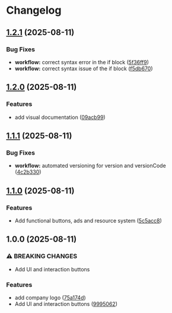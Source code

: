 # Changelog

## [1.2.1](https://github.com/alp-kurt/max-ad-implementation-unity/compare/v1.2.0...v1.2.1) (2025-08-11)


### Bug Fixes

* **workflow:** correct syntax error in the if block ([5f36ff9](https://github.com/alp-kurt/max-ad-implementation-unity/commit/5f36ff92ab53501cad5917918a76ddeb23d56c59))
* **workflow:** correct syntax issue of the if block ([f5db670](https://github.com/alp-kurt/max-ad-implementation-unity/commit/f5db670f4af5927a4cd7316bb5e0d35957029ff5))

## [1.2.0](https://github.com/alp-kurt/max-ad-implementation-unity/compare/v1.1.1...v1.2.0) (2025-08-11)


### Features

* add visual documentation ([09acb99](https://github.com/alp-kurt/max-ad-implementation-unity/commit/09acb99756dbfc518bf148a135dd814357662055))

## [1.1.1](https://github.com/alp-kurt/max-ad-implementation-unity/compare/v1.1.0...v1.1.1) (2025-08-11)


### Bug Fixes

* **workflow:** automated versioning for version and versionCode ([4c2b330](https://github.com/alp-kurt/max-ad-implementation-unity/commit/4c2b3306f68a67d3182f3fabb245efd3af2dbac7))

## [1.1.0](https://github.com/alp-kurt/max-ad-implementation-unity/compare/v1.0.0...v1.1.0) (2025-08-11)


### Features

* Add functional buttons, ads and resource system ([5c5acc8](https://github.com/alp-kurt/max-ad-implementation-unity/commit/5c5acc84c6a4aa996742d307d0e661303773c433))

## 1.0.0 (2025-08-11)


### ⚠ BREAKING CHANGES

* Add UI and interaction buttons

### Features

* add company logo ([75a174d](https://github.com/alp-kurt/max-ad-implementation-unity/commit/75a174d0f603b1919891fbebc1d20fbf1e33ed19))
* Add UI and interaction buttons ([9995062](https://github.com/alp-kurt/max-ad-implementation-unity/commit/9995062f4e6453459d0e2566ccb0b518c1ccd1a7))
